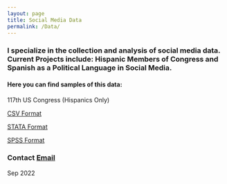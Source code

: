 ```yaml
---
layout: page
title: Social Media Data
permalink: /Data/
---
```


### I specialize in the collection and analysis of social media data. Current Projects include: Hispanic Members of Congress and Spanish as a Political Language in Social Media.

#### Here you can find samples of this data:

117th US Congress (Hispanics Only)


[CSV Format](/images/117Congress.csv)


[STATA Format](/images/117Congress.dta)


[SPSS Format](/images/117Congress.sav)

### Contact [Email](mailto:carlos.gutierrez01@utrgv.edu)





Sep 2022

